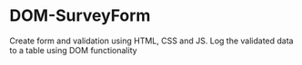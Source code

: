 # DOM-SurveyForm
Create form and validation using HTML, CSS and JS. Log the validated data to a table using DOM functionality
